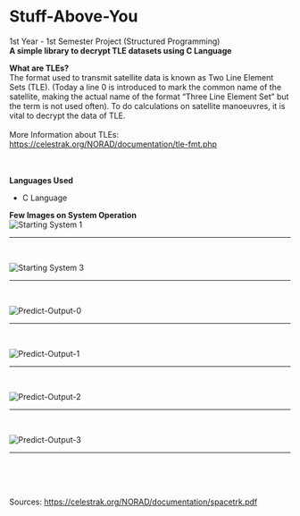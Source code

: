 # Stuff-Above-You
1st Year - 1st Semester Project (Structured Programming)<br>
<b>A simple library to decrypt TLE datasets using C Language</b>

<b>What are TLEs?</b><br>
The format used to transmit satellite data is known as Two Line Element Sets (TLE). (Today a line 0 is introduced to mark the common name of the satellite, making the actual name of the format “Three Line Element Set” but the term is not used often). To do calculations on satellite manoeuvres, it is vital to decrypt the data of TLE.<br><br>
More Information about TLEs: https://celestrak.org/NORAD/documentation/tle-fmt.php

<br><br><b>Languages Used</b>
<ul><li>C Language</li></ul>

<b>Few Images on System Operation</b><br>
![Starting System 1](https://user-images.githubusercontent.com/59891156/224393185-0732edcf-fd3c-4056-bf21-fdb8b628affd.PNG)
<hr><br>

![Starting System 3](https://user-images.githubusercontent.com/59891156/224393214-30912c88-c153-46bb-b681-ca53270812fe.PNG)
<hr><br>

![Predict-Output-0](https://user-images.githubusercontent.com/59891156/224393543-cc9ca829-eabe-4ba4-837f-342161771304.PNG)
<hr><br>

![Predict-Output-1](https://user-images.githubusercontent.com/59891156/224393591-c40b24aa-2ff6-4863-81ac-6442e9876afd.PNG)
<hr><br>

![Predict-Output-2](https://user-images.githubusercontent.com/59891156/224393639-2da529b9-0f71-44bc-ae28-9fb54ee42352.PNG)
<hr><br>

![Predict-Output-3](https://user-images.githubusercontent.com/59891156/224393694-7c6ef724-449a-4c4d-9d61-596a863b2360.PNG)
<hr><br>

<br><br>
Sources: https://celestrak.org/NORAD/documentation/spacetrk.pdf
